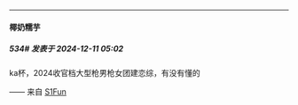 ﻿
*****

####  椰奶糯芋  
##### 534#       发表于 2024-12-11 05:02

ka杯，2024收官档大型枪男枪女团建恋综，有没有懂的

—— 来自 [S1Fun](https://s1fun.koalcat.com)

